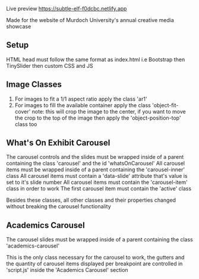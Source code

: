 Live preview https://subtle-elf-f0dcbc.netlify.app

Made for the website of Murdoch University's annual creative media showcase

## Setup

HTML head must follow the same format as index.html i.e Bootstrap then TinySlider then custom CSS and JS

## Image Classes

1. For images to fit a 1/1 aspect ratio apply the class 'ar1'
2. For images to fill the available container apply the class 'object-fit-cover'
   note: this will crop the image to the center, if you want to move the crop to the top of the image then apply the 'object-position-top' class too

## What's On Exhibit Carousel

The carousel controls and the slides must be wrapped inside of a parent containing the class 'carousel' and the id 'whatsOnCarousel'
All carousel items must be wrapped inside of a parent containing the 'carousel-inner' class
All carousel items must contain a 'data-slide' attribute that's value is set to it's slide number
All carousel items must contain the 'carousel-item' class in order to work
The first carousel item must contain the 'active' class

Besides these classes, all other classes and their properties changed without breaking the carousel functionality

## Academics Carousel

The carousel slides must be wrapped inside of a parent containing the class 'academics-carousel'

This is the only class necessary for the carousel to work, the gutters and the quantity of carousel items displayed per breakpoint are controlled in 'script.js' inside the 'Academics Carousel' section
